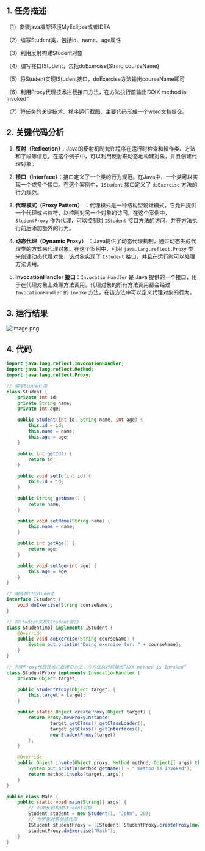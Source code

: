## 1. 任务描述

（1）安装java框架环境MyEclipse或者IDEA

（2）编写Student类，包括id、name、age属性

（3）利用反射构建Student对象

（4）编写接口IStudent，包括doExercise(String courseName)

（5）将Student实现IStudent接口，doExercise方法输出courseName即可

（6）利用Proxy代理技术拦截接口方法，在方法执行前输出”XXX method is Invoked“

（7）将任务的关键技术、程序运行截图、主要代码形成一个word文档提交。

## 2. 关键代码分析

1. **反射（Reflection）**：Java的反射机制允许程序在运行时检查和操作类、方法和字段等信息。在这个例子中，可以利用反射来动态地构建对象，并且创建代理对象。

2. **接口（Interface）**：接口定义了一个类的行为规范。在Java中，一个类可以实现一个或多个接口。在这个案例中，`IStudent`
   接口定义了 `doExercise` 方法的行为规范。

3. **代理模式（Proxy Pattern）**
   ：代理模式是一种结构型设计模式，它允许提供一个代理或占位符，以控制对另一个对象的访问。在这个案例中，`StudentProxy`
   作为代理，可以控制对 `IStudent` 接口方法的访问，并在方法执行前后添加额外的行为。

4. **动态代理（Dynamic Proxy）**
   ：Java提供了动态代理机制，通过动态生成代理类的方式来代理对象。在这个案例中，利用 `java.lang.reflect.Proxy`
   类来创建动态代理对象，该对象实现了 `IStudent` 接口，并且在运行时可以处理方法调用。

5. **InvocationHandler 接口**：`InvocationHandler` 是 Java
   提供的一个接口，用于在代理对象上处理方法调用。代理对象的所有方法调用都会经过`InvocationHandler` 的 `invoke`
   方法，在该方法中可以定义代理对象的行为。

## 3. 运行结果

![image.png](https://picgo-1314385327.cos.ap-guangzhou.myqcloud.com/markdown/20240301103418.png)

## 4. 代码

```java
import java.lang.reflect.InvocationHandler;
import java.lang.reflect.Method;
import java.lang.reflect.Proxy;

// 编写Student类
class Student {
    private int id;
    private String name;
    private int age;

    public Student(int id, String name, int age) {
        this.id = id;
        this.name = name;
        this.age = age;
    }

    public int getId() {
        return id;
    }

    public void setId(int id) {
        this.id = id;
    }

    public String getName() {
        return name;
    }

    public void setName(String name) {
        this.name = name;
    }

    public int getAge() {
        return age;
    }

    public void setAge(int age) {
        this.age = age;
    }
}

// 编写接口IStudent
interface IStudent {
    void doExercise(String courseName);
}

// 将Student实现IStudent接口
class StudentImpl implements IStudent {
    @Override
    public void doExercise(String courseName) {
        System.out.println("Doing exercise for: " + courseName);
    }
}

// 利用Proxy代理技术拦截接口方法，在方法执行前输出”XXX method is Invoked“
class StudentProxy implements InvocationHandler {
    private Object target;

    public StudentProxy(Object target) {
        this.target = target;
    }

    public static Object createProxy(Object target) {
        return Proxy.newProxyInstance(
                target.getClass().getClassLoader(),
                target.getClass().getInterfaces(),
                new StudentProxy(target)
        );
    }

    @Override
    public Object invoke(Object proxy, Method method, Object[] args) throws Throwable {
        System.out.println(method.getName() + " method is Invoked");
        return method.invoke(target, args);
    }
}

public class Main {
    public static void main(String[] args) {
        // 利用反射构建Student对象
        Student student = new Student(1, "John", 20);
        // 为学生对象创建代理
        IStudent studentProxy = (IStudent) StudentProxy.createProxy(new StudentImpl());
        studentProxy.doExercise("Math");
    }
}

```
